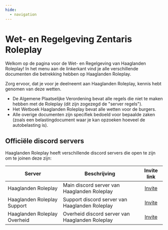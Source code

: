 ```yaml
---
hide:
  - navigation
---
```


# Wet- en Regelgeving Zentaris Roleplay

Welkom op de pagina voor de Wet- en Regelgeving van Haaglanden Roleplay!
In het menu aan de linkerkant vind je alle verschillende documenten die betrekking hebben op Haaglanden Roleplay.

Zorg ervoor, dat je voor je deelneemt aan Haaglanden Roleplay, kennis hebt genomen van deze wetten.

- De Algemene Plaatselijke Verordening bevat alle regels die niet te maken hebben met de Roleplay (dit zijn zogezegd de "server regels").
- Het Wetboek Haaglanden Roleplay bevat alle wetten voor de burgers.
- Alle overige documenten zijn specifiek bedoeld voor bepaalde zaken (zoals een belastingdocument waar je kan opzoeken hoeveel de autobelasting is).

## Officiële discord servers

Haaglanden Roleplay heeft verschillende discord servers die open te zijn om te joinen deze zijn:

| Server | Beschrijving | Invite link |
|---|---|:---:|
|Haaglanden Roleplay| Main discord server van Haaglanden Roleplay | [Invite](https://discord.gg/haaglandenrp) |
|Haaglanden Roleplay Support| Support discord server van Haaglanden Roleplay | [Invite](https://discord.gg/xXHT9BaCPf) |
|Haaglanden Roleplay Overheid| Overheid discord server van Haaglanden Roleplay | [Invite](https://discord.gg/pRMhju3Dw4) |


